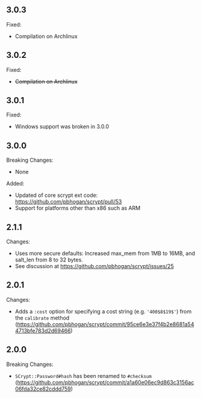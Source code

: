 3.0.3
-----

Fixed:

* Compilation on Archlinux


3.0.2
-----

Fixed:

* ~~Compilation on Archlinux~~


3.0.1
-----

Fixed:

* Windows support was broken in 3.0.0


3.0.0
-----

Breaking Changes:

* None

Added:

* Updated of core scrypt ext code: https://github.com/pbhogan/scrypt/pull/53
* Support for platforms other than x86 such as ARM

2.1.1
-----

Changes:

* Uses more secure defaults: Increased max_mem from 1MB to 16MB, and salt_len from 8 to 32 bytes.
* See discussion at https://github.com/pbhogan/scrypt/issues/25

2.0.1
-----

Changes:
* Adds a `:cost` option for specifying a cost string (e.g. `'400$8$19$'`) from the `calibrate` method
  (https://github.com/pbhogan/scrypt/commit/95ce6e3e37f4b2e8681a544713bfe783d2d69466)

2.0.0
-----

Breaking Changes:

* `SCrypt::Password#hash` has been renamed to `#checksum`
  (https://github.com/pbhogan/scrypt/commit/a1a60e06ec9d863c3156ac06fda32ce82cddd759)

